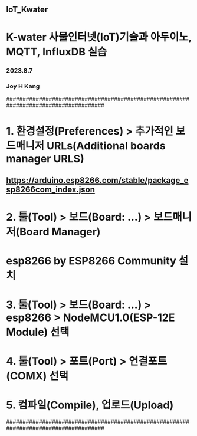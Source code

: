 ## IoT_Kwater
# K-water 사물인터넷(IoT)기술과 아두이노, MQTT, InfluxDB 실습 
### 2023.8.7
### Joy H Kang

######################################################################################
# 1. 환경설정(Preferences) > 추가적인 보드매니저 URLs(Additional boards manager URLS)
## https://arduino.esp8266.com/stable/package_esp8266com_index.json
# 2. 툴(Tool) > 보드(Board: ...) > 보드매니저(Board Manager)
# esp8266 by ESP8266 Community 설치
# 3. 툴(Tool) > 보드(Board: ...) > esp8266 > NodeMCU1.0(ESP-12E Module) 선택
# 4. 툴(Tool) > 포트(Port) > 연결포트(COMX) 선택
# 5. 컴파일(Compile), 업로드(Upload)
######################################################################################
